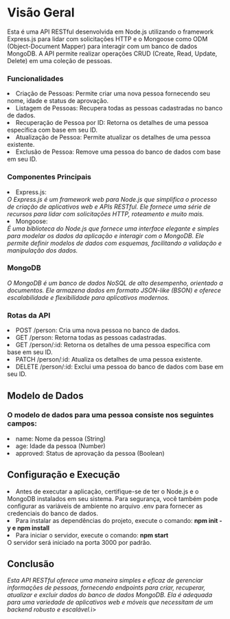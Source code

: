 <h1>Visão Geral</h1>
<p>Esta é uma API RESTful desenvolvida em Node.js utilizando o framework Express.js para lidar com solicitações HTTP e o Mongoose como ODM (Object-Document Mapper) para interagir com um banco de dados MongoDB. A API permite realizar operações CRUD (Create, Read, Update, Delete) em uma coleção de pessoas.</p>

<h3>Funcionalidades</h3>
<li>Criação de Pessoas: Permite criar uma nova pessoa fornecendo seu nome, idade e status de aprovação.</li>
<li>Listagem de Pessoas: Recupera todas as pessoas cadastradas no banco de dados.</li>
<li>Recuperação de Pessoa por ID: Retorna os detalhes de uma pessoa específica com base em seu ID.</li>
<li>Atualização de Pessoa: Permite atualizar os detalhes de uma pessoa existente.</li>
<li>Exclusão de Pessoa: Remove uma pessoa do banco de dados com base em seu ID.</li>

<h3>Componentes Principais</h3>
<li>Express.js:</li>
<i>O Express.js é um framework web para Node.js que simplifica o processo de criação de aplicativos web e APIs RESTful. Ele fornece uma série de recursos para lidar com solicitações HTTP, roteamento e muito mais.</i>


<li>Mongoose:</li>
<i>É uma biblioteca do Node.js que fornece uma interface elegante e simples para modelar os dados da aplicação e interagir com o MongoDB. Ele permite definir modelos de dados com esquemas, facilitando a validação e manipulação dos dados.</i>


<h3>MongoDB</h3>
<i>O MongoDB é um banco de dados NoSQL de alto desempenho, orientado a documentos. Ele armazena dados em formato JSON-like (BSON) e oferece escalabilidade e flexibilidade para aplicativos modernos.</i>

<h3>Rotas da API</h3>
<li>POST /person: Cria uma nova pessoa no banco de dados.</li>
<li>GET /person: Retorna todas as pessoas cadastradas.</li>
<li>GET /person/:id: Retorna os detalhes de uma pessoa específica com base em seu ID.</li>
<li>PATCH /person/:id: Atualiza os detalhes de uma pessoa existente.</li>
<li>DELETE /person/:id: Exclui uma pessoa do banco de dados com base em seu ID.</li>


<h2>Modelo de Dados</h2>

<h3>O modelo de dados para uma pessoa consiste nos seguintes campos:</h3>

<li>name: Nome da pessoa (String)</li>
<li>age: Idade da pessoa (Number)</li>
<li>approved: Status de aprovação da pessoa (Boolean)</li>

<h2>Configuração e Execução</h2>
<li>Antes de executar a aplicação, certifique-se de ter o Node.js e o MongoDB instalados em seu sistema. Para segurança, você também pode configurar as variáveis de ambiente no arquivo .env para fornecer as credenciais do banco de dados.</li>

<li>Para instalar as dependências do projeto, execute o comando: <b>npm init -y e npm install</b> </li>
<li>Para iniciar o servidor, execute o comando: <b>npm start</b> </li>
O servidor será iniciado na porta 3000 por padrão.

<h2>Conclusão</h2>
<i>Esta API RESTful oferece uma maneira simples e eficaz de gerenciar informações de pessoas, fornecendo endpoints para criar, recuperar, atualizar e excluir dados do banco de dados MongoDB. Ela é adequada para uma variedade de aplicativos web e móveis que necessitam de um backend robusto e escalável.</i>i>

